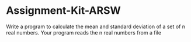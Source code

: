 # Assignment-Kit-ARSW
Write a program to calculate the mean and standard deviation of a set of n real numbers. Your program reads the n real numbers from a file
